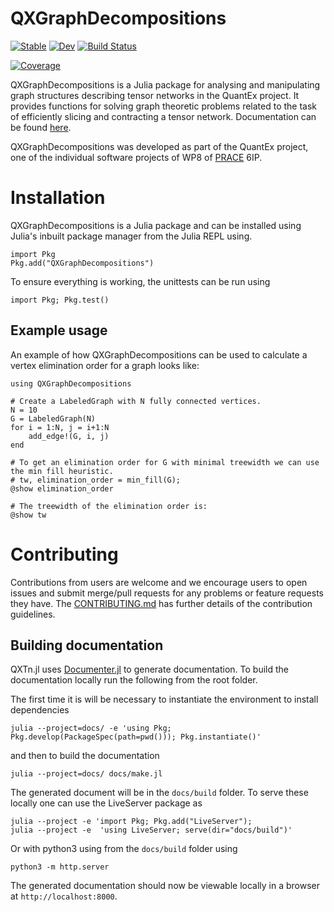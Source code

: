 # QXGraphDecompositions

[![Stable](https://img.shields.io/badge/docs-stable-blue.svg)](https://JuliaQX.github.io/QXGraphDecompositions.jl/stable)
[![Dev](https://img.shields.io/badge/docs-dev-blue.svg)](https://JuliaQX.github.io/QXGraphDecompositions.jl/dev)
[![Build Status](https://github.com/JuliaQX/QXGraphDecompositions.jl/workflows/CI/badge.svg)](https://github.com/JuliaQX/QXGraphDecompositions.jl/actions)
<!-- [![Build Status](https://github.com/JuliaQX/QXGraphDecompositions.jl/badges/master/pipeline.svg)](https://github.com/JuliaQX/QXGraphDecompositions.jl/pipelines)
[![Coverage](https://github.com/JuliaQX/QXGraphDecompositions.jl/badges/master/coverage.svg)](https://github.com/JuliaQX/QXGraphDecompositions.jl/commits/master) -->
[![Coverage](https://codecov.io/gh/JuliaQX/QXGraphDecompositions.jl/branch/master/graph/badge.svg)](https://codecov.io/gh/JuliaQX/QXGraphDecompositions.jl)


QXGraphDecompositions is a Julia package for analysing and manipulating graph structures describing tensor 
networks in the QuantEx project. It provides functions for solving graph theoretic problems 
related to the task of efficiently slicing and contracting a tensor network. Documentation can be found
[here](https://juliaqx.github.io/QXGraphDecompositions.jl/dev/).

QXGraphDecompositions was developed as part of the QuantEx project, one of the individual software 
projects of WP8 of [PRACE](https://prace-ri.eu/) 6IP.

# Installation

QXGraphDecompositions is a Julia package and can be installed using Julia's inbuilt package manager from 
the Julia REPL using.

```
import Pkg
Pkg.add("QXGraphDecompositions")
```

To ensure everything is working, the unittests can be run using

```
import Pkg; Pkg.test()
```

## Example usage

An example of how QXGraphDecompositions can be used to calculate a vertex elimination order for a graph
looks like:

```
using QXGraphDecompositions

# Create a LabeledGraph with N fully connected vertices.
N = 10
G = LabeledGraph(N)
for i = 1:N, j = i+1:N
    add_edge!(G, i, j)
end

# To get an elimination order for G with minimal treewidth we can use the min fill heuristic.
# tw, elimination_order = min_fill(G);
@show elimination_order

# The treewidth of the elimination order is:
@show tw
```

# Contributing
Contributions from users are welcome and we encourage users to open issues and submit 
merge/pull requests for any problems or feature requests they have. The 
[CONTRIBUTING.md](CONTRIBUTION.md) has further details of the contribution guidelines.


## Building documentation

QXTn.jl uses [Documenter.jl](https://juliadocs.github.io/Documenter.jl/stable/) to generate documentation. To build the documentation locally run the following from the root folder.

The first time it is will be necessary to instantiate the environment to install dependencies

```
julia --project=docs/ -e 'using Pkg; Pkg.develop(PackageSpec(path=pwd())); Pkg.instantiate()'
```

and then to build the documentation

```
julia --project=docs/ docs/make.jl
```

The generated document will be in the `docs/build` folder. To serve these locally one can
use the LiveServer package as

```
julia --project -e 'import Pkg; Pkg.add("LiveServer");
julia --project -e  'using LiveServer; serve(dir="docs/build")'
```

Or with python3 using from the `docs/build` folder using

```
python3 -m http.server
```

The generated documentation should now be viewable locally in a browser at `http://localhost:8000`.
